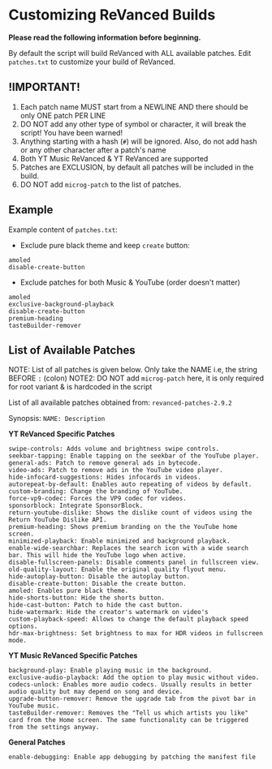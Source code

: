 # Customizing ReVanced Builds

**Please read the following information before beginning.**

By default the script will build ReVanced with ALL available patches. Edit `patches.txt` to customize your build of ReVanced.

## !IMPORTANT!
1. Each patch name MUST start from a NEWLINE AND there should be only ONE patch PER LINE
2. DO NOT add any other type of symbol or character, it will break the script! You have been warned!
3. Anything starting with a hash (`#`) will be ignored. Also, do not add hash or any other character after a patch's name
4. Both YT Music ReVanced & YT ReVanced are supported
5. Patches are EXCLUSION, by default all patches will be included in the build.
6. DO NOT add `microg-patch` to the list of patches.

## Example
Example content of `patches.txt`:

- Exclude pure black theme and keep `create` button:
```
amoled
disable-create-button
```

- Exclude patches for both Music & YouTube (order doesn't matter)
```
amoled
exclusive-background-playback
disable-create-button
premium-heading
tasteBuilder-remover
```

## List of Available Patches
NOTE: List of all patches is given below. Only take the NAME i.e, the string BEFORE `:` (colon)
NOTE2: DO NOT add `microg-patch` here, it is only required for root variant & is hardcoded in the script

List of all available patches obtained from: `revanced-patches-2.9.2`

Synopsis: `NAME: Description`

**YT ReVanced Specific Patches**
```
swipe-controls: Adds volume and brightness swipe controls.
seekbar-tapping: Enable tapping on the seekbar of the YouTube player.
general-ads: Patch to remove general ads in bytecode.
video-ads: Patch to remove ads in the YouTube video player.
hide-infocard-suggestions: Hides infocards in videos.
autorepeat-by-default: Enables auto repeating of videos by default.
custom-branding: Change the branding of YouTube.
force-vp9-codec: Forces the VP9 codec for videos.
sponsorblock: Integrate SponsorBlock.
return-youtube-dislike: Shows the dislike count of videos using the Return YouTube Dislike API.
premium-heading: Shows premium branding on the the YouTube home screen.
minimized-playback: Enable minimized and background playback.
enable-wide-searchbar: Replaces the search icon with a wide search bar. This will hide the YouTube logo when active.
disable-fullscreen-panels: Disable comments panel in fullscreen view.
old-quality-layout: Enable the original quality flyout menu.
hide-autoplay-button: Disable the autoplay button.
disable-create-button: Disable the create button.
amoled: Enables pure black theme.
hide-shorts-button: Hide the shorts button.
hide-cast-button: Patch to hide the cast button.
hide-watermark: Hide the creator's watermark on video's
custom-playback-speed: Allows to change the default playback speed options.
hdr-max-brightness: Set brightness to max for HDR videos in fullscreen mode.
```

**YT Music ReVanced Specific Patches**
```
background-play: Enable playing music in the background.
exclusive-audio-playback: Add the option to play music without video.
codecs-unlock: Enables more audio codecs. Usually results in better audio quality but may depend on song and device.
upgrade-button-remover: Remove the upgrade tab from the pivot bar in YouTube music.
tasteBuilder-remover: Removes the "Tell us which artists you like" card from the Home screen. The same functionality can be triggered from the settings anyway.
```

**General Patches**
```
enable-debugging: Enable app debugging by patching the manifest file
```
